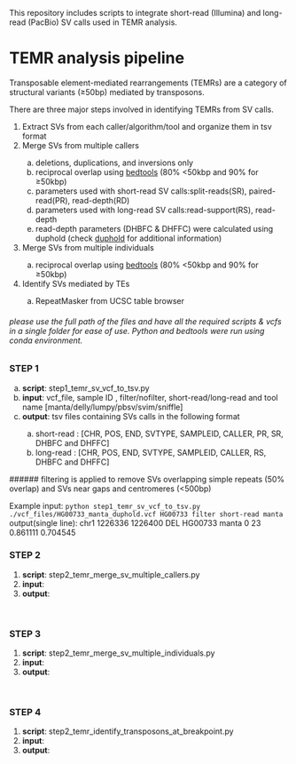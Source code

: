 This repository includes scripts to integrate short-read (Illumina) and long-read (PacBio) SV calls used in TEMR analysis.

# TEMR analysis pipeline

Transposable element-mediated rearrangements (TEMRs) are a category of structural variants (&ge;50bp) mediated by transposons.

There are three major steps involved in identifying TEMRs from SV calls.

<ol>
  <li>Extract SVs from each caller/algorithm/tool and organize them in tsv format</li>
  <li>Merge SVs from multiple callers</li>
  <ol style="list-style-type: lower-alpha">
    <li>deletions, duplications, and inversions only</li>
    <li>reciprocal overlap using <a href="https://bedtools.readthedocs.io/en/latest/">bedtools</a> (80% <50kbp and 90% for &ge;50kbp)</li>
    <li>parameters used with short-read SV calls:split-reads(SR), paired-read(PR), read-depth(RD)</li>
    <li>parameters used with long-read SV calls:read-support(RS), read-depth</li>    
    <li>read-depth parameters (DHBFC & DHFFC) were calculated using duphold  (check <a href="https://github.com/brentp/duphold">duphold</a> for additional information)</li>
  </ol>
  <li>Merge SVs from multiple individuals</li>
  <ol style="list-style-type: lower-alpha">
    <li>reciprocal overlap using <a href="https://bedtools.readthedocs.io/en/latest/">bedtools</a> (80% <50kbp and 90% for &ge;50kbp)</li>  </ol>    
  <li>Identify SVs mediated by TEs</li>
  <ol style="list-style-type: lower-alpha">
    <li>RepeatMasker from UCSC table browser</li>
  </ol>
</ol>

###### please use the full path of the files and have all the required scripts & vcfs in a single folder for ease of use. Python and bedtools were run using conda environment. 

### STEP 1
<ol type="a">
  <li><b>script</b>: step1_temr_sv_vcf_to_tsv.py</li>
  <li><b>input</b>: vcf_file, sample ID , filter/nofilter, short-read/long-read and tool name [manta/delly/lumpy/pbsv/svim/sniffle]</li>
  <li><b>output</b>: tsv files containing SVs calls in the following format</li>
    <ul style="list-style-type: lower-alpha">
      <li>short-read : [CHR, POS, END, SVTYPE, SAMPLEID, CALLER, PR, SR, DHBFC and DHFFC]</li>
      <li>long-read  : [CHR, POS, END, SVTYPE, SAMPLEID, CALLER, RS, DHBFC and DHFFC]</li>
    </ul>
</ol>
###### filtering is applied to remove SVs overlapping simple repeats (50% overlap) and SVs near gaps and centromeres (<500bp)<br>
<p>
  Example 
  input: 
  <code>python step1_temr_sv_vcf_to_tsv.py ./vcf_files/HG00733_manta_duphold.vcf HG00733 filter short-read manta</code>
  output(single line):
  chr1	1226336	1226400	DEL	HG00733	manta	0	23	0.861111	0.704545
</p>
  
### STEP 2
<ol>
  <li><b>script</b>: step2_temr_merge_sv_multiple_callers.py</li>
  <li><b>input</b>: </li>
  <li><b>output</b>: </li>
</ol><br>
  
### STEP 3
<ol>
  <li><b>script</b>: step2_temr_merge_sv_multiple_individuals.py</li>
  <li><b>input</b>: </li>
  <li><b>output</b>: </li>
</ol><br>
  
### STEP 4
<ol>
  <li><b>script</b>: step2_temr_identify_transposons_at_breakpoint.py</li>
  <li><b>input</b>: </li>
  <li><b>output</b>: </li>
</ol><br>

